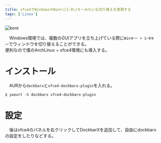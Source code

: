 ```yaml
---
title: xfce4でWindowsのWin+\[1-9\]キーみたいな切り替えを実現する
tags: ['Linux']
---
```


![kore](/2016-09-07-archlinux-dockbarx-on-xfce4/kore.png)

　Windows環境では、複数のGUIアプリを立ち上げている際に`Winキー + 1~9キー`でウィンドウを切り替えることができる。  
便利なので僕のArchLinux + xfce4環境にも導入する。

# インストール
　AURから`dockbarx`と`xfce4-dockbarx-plugin`を入れる。
```console
$ yaourt -S dockbarx xfce4-dockbarx-plugin
```


# 設定
　後はxfce4のパネルを右クリックしてDockbarXを追加して、自由にdockbarxの設定をしたりなどする。
